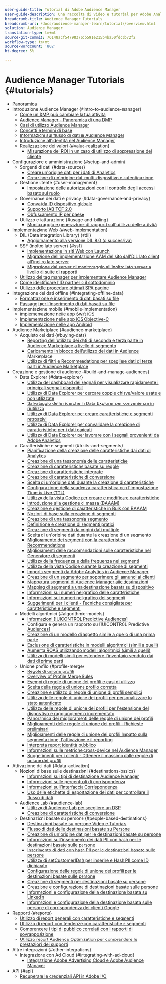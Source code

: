 ```yaml
---
user-guide-title: Tutorial di Adobe Audience Manager
user-guide-description: Una raccolta di video e tutorial per Adobe Analytics.
breadcrumb-title: Audience Manager Tutorials
breadcrumb-url: /docs/audience-manager-learn/tutorials/overview.html
solution: Audience Manager
translation-type: tm+mt
source-git-commit: 76148acf54798376cb591e215b4ba50fdc6b72f2
workflow-type: tm+mt
source-wordcount: '802'
ht-degree: 5%

---
```



# Audience Manager Tutorials {#tutorials}

+ [Panoramica](overview.md)
+ Introduzione  Audience Manager {#intro-to-audience-manager}
   + [Come un DMP può cambiare la tua attività](intro-to-audience-manager/how-a-dmp-can-change-your-business.md)
   + [Audience Manager  - Panoramica di una DMP](intro-to-audience-manager/audience-manager-overview-of-a-dmp.md)
   + [Casi di utilizzo Audience Manager ](intro-to-audience-manager/audience-manager-use-cases.md)
   + [Concetti e termini di base](intro-to-audience-manager/understanding-basic-terms-and-concepts-in-audience-manager.md)
   + [Informazioni sul flusso di dati in  Audience Manager](intro-to-audience-manager/understanding-the-data-flow-in-audience-manager.md)
   + [Introduzione all&#39;identità nel Audience Manager ](intro-to-audience-manager/introduction-to-identity-in-audience-manager.md)
   + Realizzazione dei valori {#value-realization}
      + [Misurazione del ROI in un caso di utilizzo di soppressione del cliente](intro-to-audience-manager/value-realization/measuring-roi-in-a-customer-suppression-use-case.md)
+ Configurazione e amministrazione {#setup-and-admin}
   + Sorgenti di dati {#data-sources}
      + [Creare un&#39;origine dati per i dati di Analytics](setup-and-admin/data-sources/create-a-data-source-for-analytics-data.md)
      + [Creazione di un&#39;origine dati multi-dispositivo e autenticazione](setup-and-admin/data-sources/creating-a-cross-device-data-source-and-authenticating.md)
   + Gestione utente {#user-management}
      + [Impostazione delle autorizzazioni con il controllo degli accessi basato sul ruolo](setup-and-admin/user-management/setting-permissions-with-role-based-access-control.md)
   + Governance dei dati e privacy {#data-governance-and-privacy}
      + [Convalida ID dispositivo globale](setup-and-admin/data-governance-and-privacy/global-device-id-validation.md)
      + [Supporto IAB TCF 2.0](setup-and-admin/data-governance-and-privacy/iab-tcf-support.md)
      + [Obfuscamento IP per paese](setup-and-admin/data-governance-and-privacy/ip-obfuscation-by-country.md)
   + Utilizzo e fatturazione {#usage-and-billing}
      + [Monitoraggio e generazione di rapporti sull&#39;utilizzo delle attività](setup-and-admin/usage-and-billing/monitoring-and-reporting-on-activity-usage.md)
+ Implementazione Web {#web-implementation}
   + DIL (Data Integration Library) {#dil}
      + [Aggiornamento alla versione DIL 8.0 (o successiva)](web-implementation/dil/updating-to-dil-version-8-0-or-greater.md)
   + SSF (inoltro lato server) {#ssf}
      + [Implementazione in siti Web con Launch](https://docs.adobe.com/content/help/en/experience-cloud/implementing-in-websites-with-launch/index.html)
      + [Migrazione dell&#39;implementazione AAM del sito dall&#39;DIL lato client all&#39;inoltro lato server](web-implementation/ssf/migrating-your-site-implementation-from-client-side-dil-to-server-side-forwarding.md)
      + [Migrazione dal server di monitoraggio all&#39;inoltro lato server a livello di suite di rapporti](web-implementation/ssf/migrating-from-tracking-server-to-report-suite-level-server-side-forwarding.md)
   + [Utilizzo dei tag manager per implementare  Audience Manager](web-implementation/using-tag-managers-to-implement-audience-manager.md)
   + [Come identificare l&#39;ID partner o il sottodominio](web-implementation/how-to-identify-your-partner-id-or-subdomain.md)
   + [Utilizzo delle procedure ottimali SPA pagine](web-implementation/using-best-practices-on-spa-pages-when-sending-data-to-aam.md)
+ Integrazione dei dati offline {#integrating-offline-data}
   + [Formattazione e inserimento di dati basati su file](integrating-offline-data/formatting-and-ingesting-file-based-data.md)
   + [Passaggi per l&#39;inserimento di dati basati su file](integrating-offline-data/steps-for-ingesting-file-based-data.md)
+ Implementazione mobile {#mobile-implementation}
   + [Implementazione nelle app Swift iOS](https://docs.adobe.com/content/help/en/experience-cloud/implementing-in-mobile-ios-swift-apps-with-launch/index.html)
   + [Implementazione nelle app iOS Objective-C](https://docs.adobe.com/content/help/en/experience-cloud/implementing-in-mobile-ios-objective-c-apps-with-launch/index.html)
   + [Implementazione nelle app Android](https://docs.adobe.com/content/help/en/experience-cloud/implementing-in-mobile-android-apps-with-launch/index.html)
+ Audience Marketplace {#audience-marketplace}
   + Acquisto dei dati {#buying-data}
      + [Reporting dell&#39;utilizzo dei dati di seconda e terza parte in  Audience Marketplace a livello di segmento](audience-marketplace/buying-data/reporting-2nd-and-3rd-party-data-usage-in-the-audience-marketplace-at-the-segment-level.md)
      + [Caricamento in blocco dell&#39;utilizzo dei dati in  Audience Marketplace](audience-marketplace/buying-data/bulk-uploading-data-usage-into-the-audience-marketplace.md)
      + [Utilizzo di filtri e Recommendations per scegliere dati di terze parti in  Audience Marketplace](audience-marketplace/buying-data/using-filters-and-recommendations-to-choose-3rd-party-data-in-audience-marketplace.md)
+ Creazione e gestione di audience {#build-and-manage-audiences}
   + Data Explorer {#data-explorer}
      + [Utilizzo del dashboard dei segnali per visualizzare rapidamente i principali segnali disponibili](build-and-manage-audiences/data-explorer/using-the-signals-dashboard-to-quickly-view-top-available-signals.md)
      + [Utilizzo di Data Explorer per cercare coppie chiave/valore usate e non utilizzate](build-and-manage-audiences/data-explorer/using-data-explorer-to-search-for-used-and-unused-key-value-pairs.md)
      + [Salvataggio delle ricerche in Data Explorer per convenienza in riutilizzo](build-and-manage-audiences/data-explorer/saving-searches-in-data-explorer-for-convenience-in-re-use.md)
      + [Utilizzo di Data Explorer per creare caratteristiche e segmenti retroattivi](build-and-manage-audiences/data-explorer/using-data-explorer-to-create-retroactive-traits-and-segments.md)
      + [Utilizzo di Data Explorer per convalidare la creazione di caratteristiche per i dati caricati](build-and-manage-audiences/data-explorer/using-data-explorer-to-validate-trait-creation-for-your-onboarded-data.md)
      + [Utilizzo di Data Explorer per lavorare con i segnali provenienti da  Adobe Analytics](build-and-manage-audiences/data-explorer/using-data-explorer-to-work-with-signals-coming-from-adobe-analytics.md)
   + Caratteristiche e segmenti {#traits-and-segments}
      + [Pianificazione della creazione delle caratteristiche dai dati di Analytics](build-and-manage-audiences/traits-and-segments/planning-trait-creation-from-analytics-data.md)
      + [Creazione di una tassonomia delle caratteristiche](build-and-manage-audiences/traits-and-segments/creating-a-trait-taxonomy.md)
      + [Creazione di caratteristiche basate su regole](build-and-manage-audiences/traits-and-segments/creating-rule-based-traits.md)
      + [Creazione di caratteristiche integrate](build-and-manage-audiences/traits-and-segments/creating-onboarded-traits.md)
      + [Creazione di caratteristiche di conversione](build-and-manage-audiences/traits-and-segments/creating-conversion-traits.md)
      + [Scelta di un&#39;origine dati durante la creazione di caratteristiche](build-and-manage-audiences/traits-and-segments/choosing-a-data-source-when-creating-traits.md)
      + [Configurazione della scadenza caratteristica con l&#39;impostazione Time to Live (TTL)](build-and-manage-audiences/traits-and-segments/configuring-trait-expiration-with-the-time-to-live-ttl-setting.md)
      + [Utilizzo della vista Codice per creare e modificare caratteristiche](build-and-manage-audiences/traits-and-segments/using-code-view-to-create-and-edit-traits.md)
      + [Introduzione alla gestione di massa (BAAAM)](build-and-manage-audiences/traits-and-segments/introduction-to-bulk-management-baaam.md)
      + [Creazione e gestione di caratteristiche in Bulk con BAAAM](build-and-manage-audiences/traits-and-segments/creating-and-managing-traits-in-bulk-with-baaam.md)
      + [Nozioni di base sulla creazione di segmenti](build-and-manage-audiences/traits-and-segments/the-basics-of-creating-segments.md)
      + [Creazione di una tassonomia segmento](build-and-manage-audiences/traits-and-segments/creating-a-segment-taxonomy.md)
      + [Definizione e creazione di segmenti pratici](build-and-manage-audiences/traits-and-segments/practical-segment-definition-and-creation.md)
      + [Creazione di segmenti da origini dati multiple](build-and-manage-audiences/traits-and-segments/creating-segments-from-multiple-data-sources.md)
      + [Scelta di un&#39;origine dati durante la creazione di un segmento](build-and-manage-audiences/traits-and-segments/choosing-a-data-source-when-creating-a-segment.md)
      + [Miglioramento dei segmenti con la caratteristica Recommendations](build-and-manage-audiences/traits-and-segments/enhancing-your-segments-with-trait-recommendations.md)
      + [Miglioramenti delle raccomandazioni sulle caratteristiche nel Generatore di segmenti](build-and-manage-audiences/traits-and-segments/trait-recommendation-enhancements-in-the-segment-builder.md)
      + [Utilizzo della frequenza e della frequenza nei segmenti](build-and-manage-audiences/traits-and-segments/using-recency-and-frequency-in-segments.md)
      + [Utilizzo della vista Codice durante la creazione di segmenti](build-and-manage-audiences/traits-and-segments/using-code-view-when-building-segments.md)
      + [Importa segmenti da  Adobe Analytics in  Audience Manager](build-and-manage-audiences/traits-and-segments/import-aa-segments-into-aam.md)
      + [Creazione di un segmento per sopprimere gli annunci ai clienti](build-and-manage-audiences/traits-and-segments/building-a-segment-to-suppress-ads-to-customers.md)
      + [Mappatura  segmenti di Audience Manager alle destinazioni](build-and-manage-audiences/traits-and-segments/mapping-audience-manager-segments-to-destinations.md)
      + [Mapping di segmenti a una destinazione basata su dispositivo](build-and-manage-audiences/traits-and-segments/mapping-segments-to-a-device-based-destination.md)
      + [Informazioni sui numeri nel grafico delle caratteristiche](build-and-manage-audiences/traits-and-segments/understanding-numbers-in-the-trait-graph.md)
      + [Informazioni sui numeri nel grafico dei segmenti](build-and-manage-audiences/traits-and-segments/understanding-numbers-in-the-segment-graph.md)
      + [Suggerimenti per i clienti - Tecniche consigliate per caratteristiche e segmenti](build-and-manage-audiences/traits-and-segments/customer-tips-traits-and-segments-best-practices.md)
   + Modelli algoritmici {#algorithmic-models}
      + [Informazioni  [!UICONTROL Predictive Audiences]](build-and-manage-audiences/algorithmic-models/understanding-predictive-audiences.md)
      + [Configura e genera un rapporto su  [!UICONTROL Predictive Audiences]](build-and-manage-audiences/algorithmic-models/configure-and-report-on-predictive-audiences.md)
      + [Creazione di un modello di aspetto simile a quello di una prima parte](build-and-manage-audiences/algorithmic-models/creating-a-first-party-look-alike-model.md)
      + [Esclusione di caratteristiche in modelli algoritmici (simili a quelli)](build-and-manage-audiences/algorithmic-models/excluding-traits-in-algorithmic-look-alike-models.md)
      + [Aumenta ROAS utilizzando modelli algoritmici (simili a quelli)](build-and-manage-audiences/algorithmic-models/increase-roas-by-using-algorithmic-look-alike-models.md)
      + [Utilizzo di modelli simili per estendere l&#39;inventario venduto dai dati di prime parti](build-and-manage-audiences/algorithmic-models/using-look-alike-models-to-extend-sold-out-inventory-from-your-1st-party-data.md)
   + Unione profilo {#profile-merge}
      + [Regole di unione profili](build-and-manage-audiences/profile-merge/profile-merge.md)
      + [Overview of Profile Merge Rules](build-and-manage-audiences/profile-merge/overview-of-profile-merge-rules.md)
      + [Esempi di regole di unione dei profili e casi di utilizzo](build-and-manage-audiences/profile-merge/profile-merge-rule-examples-and-use-cases.md)
      + [Scelta della regola di unione profilo corretta](build-and-manage-audiences/profile-merge/choosing-the-right-profile-merge-rule.md)
      + [Creazione e utilizzo di regole di unione di profili semplici](build-and-manage-audiences/profile-merge/creating-and-using-simple-profile-merge-rules.md)
      + [Utilizzo delle regole di unione dei profili per personalizzare lo stato autenticato](build-and-manage-audiences/profile-merge/using-profile-merge-rules-to-personalize-in-an-authenticated-state.md)
      + [Utilizzo delle regole di unione dei profili per l&#39;estensione del dispositivo e raggiungimento incrementato](build-and-manage-audiences/profile-merge/using-profile-merge-rules-for-device-extension-and-increased-reach.md)
      + [Panoramica dei miglioramenti delle regole di unione dei profili](build-and-manage-audiences/profile-merge/overview-of-profile-merge-rule-enhancements.md)
      + [Miglioramenti delle regole di unione dei profili - Richieste preliminari](build-and-manage-audiences/profile-merge/profile-merge-rule-enhancements-pre-requisites.md)
      + [Miglioramenti delle regole di unione dei profili Impatto sulla segmentazione, l&#39;attivazione e il reporting](build-and-manage-audiences/profile-merge/how-profile-merge-rule-enhancements-impact-segmentation-activation-and-reporting.md)
      + [Interpreta report identità pubblico](build-and-manage-audiences/profile-merge/interpret-audience-identity-reporting.md)
      + [Informazioni sulle metriche cross-device nel Audience Manager ](build-and-manage-audiences/profile-merge/understanding-cross-device-metrics-in-audience-manager.md)
      + [Suggerimenti per i clienti - Ottenere il massimo dalle regole di unione dei profili](build-and-manage-audiences/profile-merge/customer-tips-getting-the-most-out-of-profile-merge-rules.md)
+ Attivazione dei dati {#data-activation}
   + Nozioni di base sulle destinazioni {#destinations-basics}
      + [Informazioni sui tipi di destinazione  Audience Manager](data-activation/destinations-basics/understanding-audience-manager-destination-types.md)
      + [Informazioni sulle percentuali di corrispondenza](data-activation/destinations-basics/understanding-match-rates.md)
      + [Informazioni sull’interfaccia Corrispondenza](data-activation/destinations-basics/understanding-the-match-rate-interface-in-audience-manager.md)
      + [Uso delle etichette di esportazione dei dati per controllare il flusso di dati](data-activation/destinations-basics/using-data-export-labels-to-control-data-flow.md)
   + Audience Lab {#audience-lab}
      + [Utilizzo di Audience Lab per scegliere un DSP](data-activation/audience-lab/using-audience-lab-to-choose-a-dsp.md)
      + [Creazione di caratteristiche di conversione](build-and-manage-audiences/traits-and-segments/creating-conversion-traits.md)
   + Destinazioni basate su persone {#people-based-destinations}
      + [Destinazioni basate su persone Video e Tutorials](data-activation/people-based-destinations/pbd.md)
      + [Flusso di dati delle destinazioni basate su Persone](data-activation/people-based-destinations/people-based-destinations-data-flow.md)
      + [Creazione di un&#39;origine dati per le destinazioni basate su persone](data-activation/people-based-destinations/creating-a-data-source-for-people-based-destinations.md)
      + [Informazioni sull&#39;inserimento dei dati PII con hash per le destinazioni basate sulle persone](data-activation/people-based-destinations/understanding-hashed-pii-data-ingestion-for-people-based-destinations.md)
      + [Inserimento di dati con hash PII per le destinazioni basate sulle persone](data-activation/people-based-destinations/ingesting-hashed-pii-for-people-based-destinations.md)
      + [Utilizzo di setCustomerIDs() per inserire e Hash PII come ID dichiarato](data-activation/people-based-destinations/using-setcustomerids-to-ingest-and-hash-pii-as-a-declared-id.md)
      + [Configurazione delle regole di unione dei profili per le destinazioni basate sulle persone](data-activation/people-based-destinations/configuring-profile-merge-rules-for-people-based-destinations.md)
      + [Creazione di segmenti per destinazioni basate su persone](data-activation/people-based-destinations/creating-segments-for-people-based-destinations.md)
      + [Creazione e configurazione di destinazioni basate sulle persone](data-activation/people-based-destinations/create-and-configure-people-based-destinations.md)
      + [Informazioni e configurazione della destinazione basata su LinkedIn](data-activation/people-based-destinations/understanding-and-configuring-the-linkedin-pbd.md)
      + [Informazioni e configurazione della destinazione basata sulle persone di corrispondenza dei clienti Google](data-activation/people-based-destinations/understanding-and-configuring-the-google-customer-match-pbd.md)
+ Rapporti {#reports}
   + [Utilizzo di report generali con caratteristiche e segmenti](reports/using-general-reports-with-traits-and-segments.md)
   + [Utilizzo di report con tendenze con caratteristiche e segmenti](reports/using-trended-reports-with-traits-and-segments.md)
   + [Comprendere i tipi di pubblico correlati con i rapporti di sovrapposizione](reports/understand-related-audiences-with-overlap-reports.md)
   + [Utilizzo  report Audience Optimization per comprendere le prestazioni dei supporti](reports/using-audience-optimization-reports-to-understand-media-performance.md)
+ Altre integrazioni {#other-integrations}
   + Integrazione con  Ad Cloud {#integrating-with-ad-cloud}
      + [Integrazione Adobe Advertising Cloud e Adobe Audience Manager](other-integrations/integrating-with-ad-cloud/advertising-cloud-and-audience-manager-integration.md)
+ API {#api}
   + [Recuperare le credenziali API in  Adobe I/O](api/retrieve-api-credentials-in-adobe-io.md)
